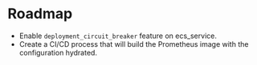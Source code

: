 # Roadmap

* Enable `deployment_circuit_breaker` feature on ecs_service.
* Create a CI/CD process that will build the Prometheus image with the configuration hydrated.